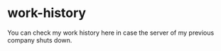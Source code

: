 # work-history
You can check my work history here in case the server of my previous company shuts down.
